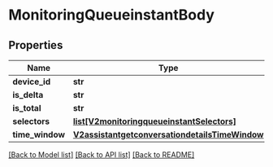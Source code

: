# MonitoringQueueinstantBody

## Properties
Name | Type | Description | Notes
------------ | ------------- | ------------- | -------------
**device_id** | **str** |  | [optional] 
**is_delta** | **str** |  | [optional] 
**is_total** | **str** |  | [optional] 
**selectors** | [**list[V2monitoringqueueinstantSelectors]**](V2monitoringqueueinstantSelectors.md) |  | [optional] 
**time_window** | [**V2assistantgetconversationdetailsTimeWindow**](V2assistantgetconversationdetailsTimeWindow.md) |  | [optional] 

[[Back to Model list]](../README.md#documentation-for-models) [[Back to API list]](../README.md#documentation-for-api-endpoints) [[Back to README]](../README.md)

